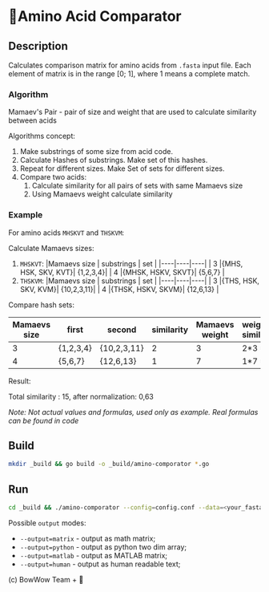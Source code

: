 # 🧪Amino Acid Comparator

## Description

Calculates comparison matrix for amino acids from `.fasta` input file. Each element of matrix is in the range [0; 1], where 1 means a complete match.

### Algorithm

Mamaev's Pair - pair of size and weight that are used to calculate similarity between acids

Algorithms concept:

1. Make substrings of some size from acid code.
2. Calculate Hashes of substrings. Make set of this hashes.
3. Repeat for different sizes. Make Set of sets for different sizes.
4. Compare two acids:
   1. Calculate similarity for all pairs of sets with same Mamaevs size
   2. Using Mamaevs weight calculate similarity

### Example

For amino acids `MHSKVT` and `THSKVM`:

Calculate Mamaevs sizes:

1. `MHSKVT`:
   |Mamaevs size | substrings | set |
   |----|----|----|
   | 3  |{MHS, HSK, SKV, KVT}| {1,2,3,4}|
   | 4  |{MHSK, HSKV, SKVT}|  {5,6,7} |
2. `THSKVM`:
   |Mamaevs size | substrings | set |
   |----|----|----|
   | 3  |{THS, HSK, SKV, KVM}| {10,2,3,11}|
   | 4  |{THSK, HSKV, SKVM}|  {12,6,13} |

Compare hash sets:

| Mamaevs size | first | second | similarity | Mamaevs weight |  weighted similarity |
|------|-------|--------|------------|--------|----------------------|
|  3   | {1,2,3,4} | {10,2,3,11} | 2 | 3      | 2*3 = 6 |
|  4   | {5,6,7} |  {12,6,13} | 1 | 7      | 1*7 = 7 |

Result:

Total similarity : 15, after normalization: 0,63

*Note: Not actual values and formulas, used only as example. Real formulas can be found in code*

## Build

```bash
mkdir _build && go build -o _build/amino-comporator *.go
```

## Run

```bash
cd _build && ./amino-comporator --config=config.conf --data=<your_fasta_file> --output=human
```

Possible `output` modes:

* `--output=matrix` - output as math matrix;
* `--output=python` - output as python two dim array;
* `--output=matlab` - output as MATLAB matrix;
* `--output=human` - output as human readable text;

(c) BowWow Team + 🐓
